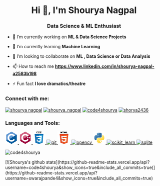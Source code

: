<h1 align="center">Hi 👋, I'm Shourya Nagpal</h1>
<h3 align="center">Data Science & ML Enthusiast</h3>

- 🔭 I’m currently working on **ML & Data Science Projects**

- 🌱 I’m currently learning **Machine Learning**

- 👯 I’m looking to collaborate on **ML , Data Science or Data Analysis**

- 📫 How to reach me **https://www.linkedin.com/in/shourya-nagpal-a2583b198**

- ⚡ Fun fact **I love dramatics/theatre**

<h3 align="left">Connect with me:</h3>
<p align="left">
<a href="https://linkedin.com/in/shourya nagpal" target="blank"><img align="center" src="https://raw.githubusercontent.com/rahuldkjain/github-profile-readme-generator/neutral-icons/src/images/icons/Social/linked-in-alt.svg" alt="shourya nagpal" height="30" width="40" /></a>
<a href="https://instagram.com/shourya_nagpal" target="blank"><img align="center" src="https://raw.githubusercontent.com/rahuldkjain/github-profile-readme-generator/neutral-icons/src/images/icons/Social/instagram.svg" alt="shourya_nagpal" height="30" width="40" /></a>
<a href="https://www.codechef.com/users/code4shourya" target="blank"><img align="center" src="https://cdn.jsdelivr.net/npm/simple-icons@3.1.0/icons/codechef.svg" alt="code4shourya" height="30" width="40" /></a>
<a href="https://www.hackerrank.com/shorya2436" target="blank"><img align="center" src="https://raw.githubusercontent.com/rahuldkjain/github-profile-readme-generator/neutral-icons/src/images/icons/Social/hackerrank.svg" alt="shorya2436" height="30" width="40" /></a>
</p>

<h3 align="left">Languages and Tools:</h3>
<p align="left"> <a href="https://www.cprogramming.com/" target="_blank"> <img src="https://raw.githubusercontent.com/devicons/devicon/master/icons/c/c-original.svg" alt="c" width="40" height="40"/> </a> <a href="https://www.w3schools.com/cpp/" target="_blank"> <img src="https://raw.githubusercontent.com/devicons/devicon/master/icons/cplusplus/cplusplus-original.svg" alt="cplusplus" width="40" height="40"/> </a> <a href="https://www.w3schools.com/css/" target="_blank"> <img src="https://raw.githubusercontent.com/devicons/devicon/master/icons/css3/css3-original-wordmark.svg" alt="css3" width="40" height="40"/> </a> <a href="https://git-scm.com/" target="_blank"> <img src="https://www.vectorlogo.zone/logos/git-scm/git-scm-icon.svg" alt="git" width="40" height="40"/> </a> <a href="https://www.w3.org/html/" target="_blank"> <img src="https://raw.githubusercontent.com/devicons/devicon/master/icons/html5/html5-original-wordmark.svg" alt="html5" width="40" height="40"/> </a> <a href="https://opencv.org/" target="_blank"> <img src="https://www.vectorlogo.zone/logos/opencv/opencv-icon.svg" alt="opencv" width="40" height="40"/> </a> <a href="https://www.python.org" target="_blank"> <img src="https://raw.githubusercontent.com/devicons/devicon/master/icons/python/python-original.svg" alt="python" width="40" height="40"/> </a> <a href="https://scikit-learn.org/" target="_blank"> <img src="https://upload.wikimedia.org/wikipedia/commons/0/05/Scikit_learn_logo_small.svg" alt="scikit_learn" width="40" height="40"/> </a> <a href="https://www.sqlite.org/" target="_blank"> <img src="https://www.vectorlogo.zone/logos/sqlite/sqlite-icon.svg" alt="sqlite" width="40" height="40"/> </a> </p>

<p><img align="center" src="https://github-readme-stats.vercel.app/api/top-langs?username=code4shourya&show_icons=true&locale=en&layout=compact" alt="code4shourya" /></p>
[![Shourya's github stats](https://github-readme-stats.vercel.app/api?username=code4shourya&show_icons=true&include_all_commits=true)](https://github-readme-stats.vercel.app/api?username=swarajpande4&show_icons=true&include_all_commits=true)

